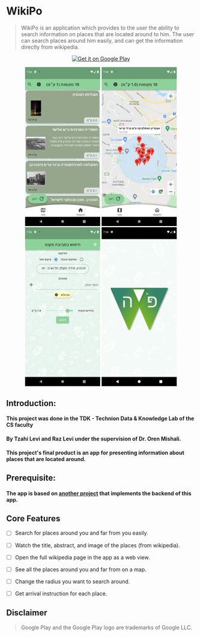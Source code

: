# WikiPo


> WikiPo is an application which provides to the user the ability to search information on places that are located around to him. The user can search places around him easily, and can get the information directly from wikipedia.


<p align="center">
  <a href='https://play.google.com/store/apps/details?id=com.technion.android.wikiplaces.wiki_places'><img alt='Get it on Google Play' src='https://play.google.com/intl/en_us/badges/static/images/badges/en_badge_web_generic.png' width="250" height="100"/></a>
</p>


<p align="center">
    <img src="/images/screenshots/places_page.png" alt="drawing" width="200"/> <img src="/images/screenshots/map_page.png" alt="drawing" width="200"/> <img src="/images/screenshots/change_radius.png" alt="drawing" width="200"/> <img src="/images/screenshots/splash_screen.png" alt="drawing" width="200"/>
</p>


## Introduction:
#### This project was done in the TDK - Technion Data & Knowledge Lab of the CS faculty
#### By Tzahi Levi and Raz Levi under the supervision of Dr. Oren Mishali.

#### This project's final product is an app for presenting information about places that are located around.


## Prerequisite:
#### The app is based on [another project](https://github.com/TechnionTDK/wikipedia-places) that implements the backend of this app.


## Core Features


* [ ] Search for places around you and far from you easily.
* [ ] Watch the title, abstract, and image of the places (from wikipedia).
* [ ] Open the full wikipedia page in the app as a web view.
* [ ] See all the places around you and far from on a map.
* [ ] Change the radius you want to search around.
* [ ] Get arrival instruction for each place.


## Disclaimer


>Google Play and the Google Play logo are trademarks of Google LLC.